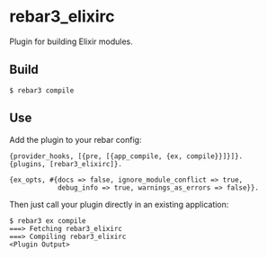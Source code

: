 rebar3_elixirc
=====

Plugin for building Elixir modules.

Build
-----

    $ rebar3 compile

Use
---

Add the plugin to your rebar config:


```
{provider_hooks, [{pre, [{app_compile, {ex, compile}}]}]}.
{plugins, [rebar3_elixirc]}.

{ex_opts, #{docs => false, ignore_module_conflict => true,
            debug_info => true, warnings_as_errors => false}}.
```

Then just call your plugin directly in an existing application:

```
$ rebar3 ex compile
===> Fetching rebar3_elixirc
===> Compiling rebar3_elixirc
<Plugin Output>
```
